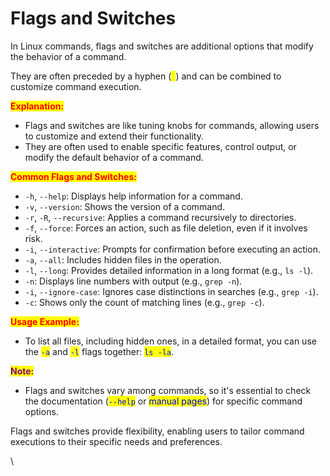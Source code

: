 # Flags and Switches

In Linux commands, flags and switches are additional options that modify the behavior of a command.&#x20;

They are often preceded by a hyphen (<mark style="color:yellow;">`-`</mark>) and can be combined to customize command execution.&#x20;



<mark style="color:red;">**Explanation:**</mark>

* Flags and switches are like tuning knobs for commands, allowing users to customize and extend their functionality.
* They are often used to enable specific features, control output, or modify the default behavior of a command.

<mark style="color:red;">**Common Flags and Switches:**</mark>

* `-h`, `--help`: Displays help information for a command.
* `-v`, `--version`: Shows the version of a command.
* `-r`, `-R`, `--recursive`: Applies a command recursively to directories.
* `-f`, `--force`: Forces an action, such as file deletion, even if it involves risk.
* `-i`, `--interactive`: Prompts for confirmation before executing an action.
* `-a`, `--all`: Includes hidden files in the operation.
* `-l`, `--long`: Provides detailed information in a long format (e.g., `ls -l`).
* `-n`: Displays line numbers with output (e.g., `grep -n`).
* `-i`, `--ignore-case`: Ignores case distinctions in searches (e.g., `grep -i`).
* `-c`: Shows only the count of matching lines (e.g., `grep -c`).



<mark style="color:red;">**Usage Example:**</mark>

* To list all files, including hidden ones, in a detailed format, you can use the <mark style="color:blue;">`-a`</mark> and <mark style="color:blue;">`-l`</mark> flags together: <mark style="color:blue;">`ls -la`</mark>.



<mark style="color:purple;">**Note:**</mark>

* Flags and switches vary among commands, so it's essential to check the documentation (<mark style="color:blue;">`--help`</mark> or <mark style="color:blue;">manual pages</mark>) for specific command options.

Flags and switches provide flexibility, enabling users to tailor command executions to their specific needs and preferences.

\

